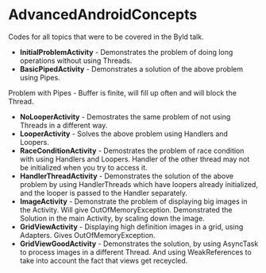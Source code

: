 # AdvancedAndroidConcepts
Codes for all topics that were to be covered in the Byld talk.

* **InitialProblemActivity** - Demonstrates the problem of doing long operations without using Threads.
* **BasicPipedActivity** - Demonstrates a solution of the above problem using Pipes.

Problem with Pipes - Buffer is finite, will fill up often and will block the Thread.

* **NoLooperActivity** - Demostrates the same problem of not using Threads in a different way.
* **LooperActivity** - Solves the above problem using Handlers and Loopers.
* **RaceConditionActivity** - Demostrates the problem of race condition with using Handlers and Loopers. Handler of the other thread may not be initialized when you try to access it.
* **HandlerThreadActivity** - Demonstrates the solution of the above problem by using HandlerThreads which have loopers already initialized, and the looper is passed to the Handler separately.
* **ImageActivity** - Demonstrate the problem of displaying big images in the Activity. Will give OutOfMemoryException. Demonstrated the Solution in the main Activity, by scaling down the image.
* **GridViewActivity** - Displaying high definition images in a grid, using Adapters. Gives OutOfMemoryException.
* **GridViewGoodActivity** - Demonstrates the solution, by using AsyncTask to process images in a different Thread. And using WeakReferences to take into account the fact that views get receycled.
